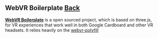 ## WebVR Boilerplate [Back](./../VR.md)

[**WebVR Boilerplate**](https://github.com/borismus/webvr-boilerplate) is a open sourced project, which is based on three.js, for VR experiences that work well in both Google Cardboard and other VR headsets. It relies heavily on the [webvr-polyfill](https://github.com/borismus/webvr-polyfill)
